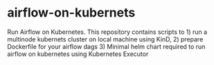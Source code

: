 # airflow-on-kubernets
Run Airflow on Kubernetes. This repository contains scripts to 1) run a multinode kubernets cluster on local machine using KinD, 2) prepare Dockerfile for your airflow dags 3) Minimal helm chart required to run airflow on kubernetes using Kubernetes Executor
